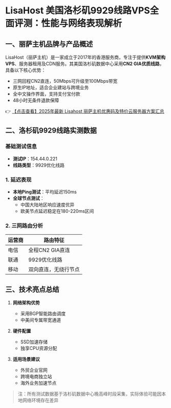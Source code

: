 # LisaHost 美国洛杉矶9929线路VPS全面评测：性能与网络表现解析

## 一、丽萨主机品牌与产品概述
LisaHost（丽萨主机）是一家成立于2017年的香港服务商，专注于提供**KVM架构VPS**、服务器租用及CDN服务。其美国洛杉矶数据中心采用**CN2 GIA优质线路**，具备以下核心优势：
- 三网回程CN2直连，50Mbps可升级至100Mbps带宽
- 原生IP地址，适合企业建站与跨境业务
- 全中文操作界面，支持支付宝付款
- 48小时无条件退款保障

👉 [【点击查看】2025年最新 Lisahost 丽萨主机优惠码及特价云服务器方案汇总](https://bit.ly/lisazhuji)

## 二、洛杉矶9929线路实测数据
### 基础测试信息
- **测试IP**：154.44.0.221
- **线路类型**：9929优化线路

### 1. 延迟表现
- **本地Ping测试**：平均延迟150ms
- **全球节点测试**：
  - 中国大陆地区响应速度优异
  - 欧美节点延迟稳定在180-220ms区间

### 2. 三网路由分析
| 运营商 | 路由特征                |
|--------|-------------------------|
| 电信   | 全程CN2 GIA直连         |
| 联通   | 9929优化线路            |
| 移动   | 双向直连，无绕行节点    |

## 三、技术亮点总结
1. **网络架构优势**
   - 采用BGP智能路由调度
   - 中美间专属带宽通道

2. **硬件配置**
   - SSD加速存储
   - 独享CPU资源分配

3. **适用场景建议**
   - 外贸企业官网
   - 跨境电商独立站
   - 海外业务加速节点

> 注：所有测试数据基于洛杉矶数据中心晚高峰时段采集，实际体验可能因本地网络环境存在差异